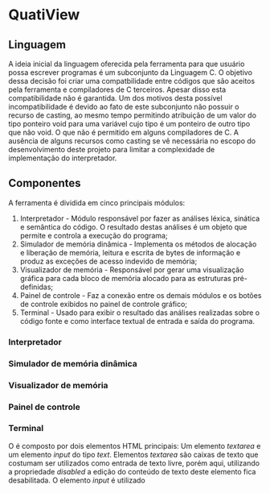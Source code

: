 # QuatiView

## Linguagem

A ideia inicial da linguagem oferecida pela ferramenta para que usuário possa escrever programas é um subconjunto da Linguagem C.
O objetivo dessa decisão foi criar uma compatbilidade entre códigos que são aceitos pela ferramenta e compiladores de C terceiros. Apesar disso esta compatibilidade não é garantida. Um dos motivos desta possível incompatibilidade é devido ao fato de este subconjunto não possuir o recurso de casting, ao mesmo tempo permitindo atribuição de um valor do tipo ponteiro void para uma variável cujo tipo é um ponteiro de outro tipo que não void. O que não é permitido em alguns compiladores de C.
A ausência de alguns recursos como casting se vê necessária no escopo do desenvolvimento deste projeto para limitar a complexidade de implementação do interpretador.

## Componentes

A ferramenta é dividida em cinco principais módulos:
1. Interpretador - Módulo responsável por fazer as análises léxica, sinática e semântica do código. O resultado destas análises é um objeto que permite e controla a execução do programa;
2. Simulador de memória dinâmica - Implementa os métodos de alocação e liberação de memória, leitura e escrita de bytes de informação e produz as exceções de acesso indevido de memória;
3. Visualizador de memória - Responsável por gerar uma visualização gráfica para cada bloco de memória alocado para as estruturas pré-definidas;
4. Painel de controle - Faz a conexão entre os demais módulos e os botões de controle exibidos no painel de controle gráfico;
5. Terminal - Usado para exibir o resultado das análises realizadas sobre o código fonte e como interface textual de entrada e saída do programa.

### Interpretador

### Simulador de memória dinâmica

### Visualizador de memória

### Painel de controle

### Terminal

O é composto por dois elementos HTML principais: Um elemento _textarea_ e um elemento _input_ do tipo _text_. Elementos _textarea_ são caixas de texto que costumam ser utilizados como entrada de texto livre, porém aqui, utilizando a propriedade _disabled_ a edição do conteúdo de texto deste elemento fica desabilitada.
O elemento _input_ é utilizado
